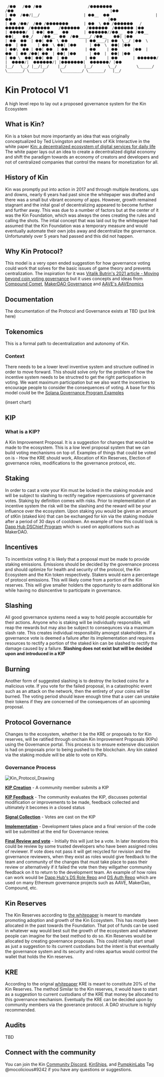 

     /⬢⬢   /⬢⬢ /⬢⬢                     /⬢⬢⬢⬢⬢⬢⬢                         /⬢⬢                                            |⬢⬢
    | ⬢⬢  /⬢⬢/|__/                    | ⬢⬢__  ⬢⬢                     |     ⬢⬢                                            |⬢⬢ 
    | ⬢⬢ /⬢⬢/  /⬢⬢ /⬢⬢⬢⬢⬢⬢⬢       | ⬢⬢  \ ⬢⬢ /⬢⬢⬢⬢⬢⬢   /⬢⬢⬢⬢⬢⬢  /⬢⬢⬢⬢⬢⬢    /⬢⬢⬢⬢⬢⬢   /⬢⬢⬢⬢⬢⬢  /⬢⬢⬢⬢⬢⬢ |⬢⬢ 
    | ⬢⬢⬢⬢⬢/  | ⬢⬢| ⬢⬢__  ⬢⬢       | ⬢⬢⬢⬢⬢⬢//⬢⬢__  ⬢⬢ /⬢⬢__  ⬢⬢|_   ⬢⬢_/    /⬢⬢__  ⬢⬢  /⬢⬢_____/ /⬢⬢__   ⬢⬢| |⬢⬢
    | ⬢⬢  ⬢⬢  | ⬢⬢| ⬢⬢  \ ⬢⬢        | ⬢⬢____/| ⬢⬢  \__/ |⬢⬢  \   ⬢⬢  | ⬢⬢     | ⬢⬢  \ ⬢⬢| |⬢⬢      | ⬢⬢  \  ⬢⬢| |⬢⬢ 
    | ⬢⬢\  ⬢⬢ | ⬢⬢| ⬢⬢  | ⬢⬢        | ⬢⬢     | ⬢⬢       |⬢⬢  |   ⬢⬢  | ⬢⬢ /⬢⬢| ⬢⬢  | ⬢⬢| |⬢⬢      | ⬢⬢  |  ⬢⬢| |⬢⬢  
    | ⬢⬢ \  ⬢⬢| ⬢⬢| ⬢⬢  | ⬢⬢        | ⬢⬢     | ⬢⬢       | ⬢⬢⬢⬢⬢⬢/  |  ⬢⬢⬢⬢/|  ⬢⬢⬢⬢⬢⬢/| |⬢⬢⬢⬢⬢⬢⬢|  ⬢⬢⬢⬢⬢⬢/ |⬢⬢  
    |__/   \__/ |__/|__/    |__/        |__/       \__/         \______/    \_______/ \______/       \_________/ \_______/   |__/  
                                                      

# Kin Protocol V1

A high level repo to lay out a proposed governance system for the Kin Ecosystem

## What is Kin?

Kin is a token but more importantly an idea that was originally conceptualized by Ted Livingston and members of Kik Interactive in the white paper [Kin: a decentralized 
ecosystem of digital services for daily life](https://whitepaper.io/document/71/kin-whitepaper) The white paper lays out an idea to create a decentralized digital economy and shift the paradigm towards an economy of creators and developers and not of centralized companies that control the means for monetization for all. 

## History of Kin

Kin was promptly put into action in 2017 and through multiple iterations, ups and downs, nearly 6 years had past since the whitepaper was drafted and there was a small but vibrant economy of apps.  However, growth remained stagnant and the inital goal of decentralizing appeared to become further and further away.  This was due to a number of factors but at the center of it was the Kin Foundation, which was always the ones creating the rules and calling the shots.  The intial concept that was laid out by the whitepaper had assumed that the Kin Foundation was a temporary measure and would eventually automate their own jobs away and decentralize the governance. Unfortunately over 5 years had passed and this did not happen.

## Why Kin Protocol?

This model is a very open ended suggestion for how governance voting could work that solves for the basic issues of game theory and prevents centralization.  The inspiration for it was [Vitalik Butrin's 2021 article - Moving beyond coin voting governance](https://vitalik.ca/general/2021/08/16/voting3.html) but it uses concepts and ideas from [Compound Comet](https://github.com/compound-finance/comet), [MakerDAO Governance](https://github.com/makerdao/chief-keeper) and [AAVE's AAVEnomics](https://github.com/aave/aavenomics)

## Documentation

The documentation of the Protocol and Governance exists at TBD (put link here)

## Tokenomics

This is a formal path to decentralization and autonomy of Kin.

### **Context**

There needs to be a lower level inventive system and structure outlined in order to move forward.  This should solve only for the problem of how the incentive system needs to be structred to get the right participation in voting.  We want maximum participation but we also want the incentives to encourage people to consider the consequences of voting. A base for this model could be the [Solana Governance Program Examples](https://github.com/solana-labs/solana-program-library/tree/master/governance)

(insert chart)

## KIP

### **What is a KIP?**
A Kin Improvement Proposal.  It is a suggestion for changes that would be made to the ecosystem.  This is a low level proposal system that we can build voting mechanisms on top of.  Examples of things that could be voted on is - How the KRE should work, Allocation of Kin Reserves, Election of governance roles, modifications to the governance protocol, etc.

## Staking

In order to cast a vote your Kin must be locked in the staking module and will be subject to slashing to rectify negative repercussions of governance votes.  Staking by definition comes with risks.  Prior to implementation of an incentive system the risk will be the slashing and the reward will be your influence over the ecosystem.  Upon staking you would be given an amount of stKin (staked kin) that can be exchanged for kin via the staking module after a period of 30 days of cooldown. An example of how this could look is [Dapp Hub DSChief Program](https://github.com/dapphub/ds-chief) which is used on applications such as MakerDAO.

## Incentives

To incentivize voting it is likely that a proposal must be made to provide staking emissions.  Emissions should be decided by the governance process and should optimize for health and security of the protocol, the Kin Ecosystem and the Kin token respectively.  Stakers would earn a percentage of protocol emissions.  This will likely come from a portion of the Kin reserves.  This will give smaller holders the opportunity to earn additional kin while having no disincentive to participate in governance.  

## Slashing

All good governance systems need a way to hold people accountable for their actions.  Anyone who is staking will be individually responsible, will reap the rewards but may also be subject to consequnces via a maximum slash rate.  This creates individual responsibility amongst stakeholders.  If a governance vote is deemed a failure after its implementation and requires resources to rectify a portion of the staked kin can be slashed to rectify the damage caused by a failure. **Slashing does not exist but will be decided upon and introduced in a KIP**

## Burning 

Another form of suggested slashing is to destroy the locked coins for a malicious vote. If you vote for the failed proposal, in a catastrophic event such as an attack on the network, then the entirety of your coins will be burned.  The voting period should leave enough time that a user can unstake their tokens if they are concerned of the consequences of an upcoming proposal.

## Protocol Governance 

Changes to the ecosystem, whether it be the KRE or proposals to for Kin reserves, will be ratified through onchain Kin Improvement Proposals (KIPs) using the Governance portal. This process is to ensure extensive discussion is had on proposals prior to being pushed to the blockchain.  Any kin staked via the staking module will be able to vote on KIPs.

### Governance Process

![Kin_Protocol_Drawing](https://user-images.githubusercontent.com/6373607/218377833-7cca8bb3-f7fd-4a42-b874-dcf59ad297df.jpg)

<ins>**KIP Creation**</ins> - A community member submits a KIP

<ins>**KIP Feedback**</ins> - The community evaluates the KIP, discusses potential modification or improvements to be made, feedback collected and ultimately it becomes in a closed status 

<ins>**Signal Collection**</ins> - Votes are cast on the KIP

<ins>**Implementation**</ins> - Development takes place and a final version of the code will be submitted at the end for Governance review.  

<ins>**Final Review and vote**</ins> - Initially this will just be a vote.  In later iterations this could be review by some trusted developers who have been assigned roles of reviewer.  If vote does not pass it will get recycled for revision and the governance reviewers, when they exist as roles would give feedback to the team and community of the changes that must take place to pass their review or alternatively if it failed the vote then they willgather community feedback on it to return to the development team.  An example of how roles can work would be [Dapp Hub's DS Role Repo](https://github.com/dapphub/ds-roles/) and [DS Auth Repo](https://github.com/dapphub/ds-auth/)  which are used on many Ethereum governance projects such as AAVE, MakerDao, Compound, etc.

## Kin Reserves

The Kin Reserves according to [the whitepaper](https://whitepaper.io/document/71/kin-whitepaper) is meant to mandate promoting adoption and growth of the Kin Ecosystem.  This has mostly been allocated in the past towards the Foundation.  That pot of funds can be used in whatever way would best suit the growth of the ecosystem and whatever people can imagine for the best method to do so. Kin Reserves would be allocated by creating governance proposals.  This could initially start small as just a suggestion to its current custodians but the intent is that eventually the governance system and its security and roles apartus would control the wallet that holds the Kin reserves.

## KRE 

According to the orignal [whitepaper](https://whitepaper.io/document/71/kin-whitepaper) KRE is meant to constitute 20% of the Kin Reserves.  The method  Similar to the Kin reserves, it would have to start as a suggestion to current custodians of the KRE that money be allocated to this governance mechanism.  Eventually the KRE can be decided upon by community members via the goverance protocol.  A DAO structure is highly recommended.

## Audits
TBD

## Connect with the community

You can join the Kin [Community Discord](https://discord.gg/9Nr2V7UBAT), [KinShips](https://t.co/woIKtqPpHU), and [PumpkinLabs](https://discord.gg/KzHqr9csrh)
Tag @mocolicious#9242 if you have any questions or suggestions.
